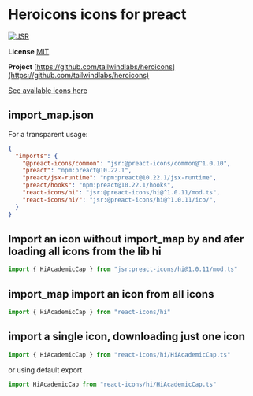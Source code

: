# Heroicons icons for preact

[![JSR](https://jsr.io/badges/@preact-icons/hi)](https://jsr.io/@preact-icons/hi)

**License** [MIT](https://opensource.org/licenses/MIT)

**Project** [https://github.com/tailwindlabs/heroicons](https://github.com/tailwindlabs/heroicons)

[See available icons here](https://react-icons.deno.dev/hi)

## import_map.json

For a transparent usage:

```json
{
  "imports": {
    "@preact-icons/common": "jsr:@preact-icons/common@^1.0.10",
    "preact": "npm:preact@10.22.1",
    "preact/jsx-runtime": "npm:preact@10.22.1/jsx-runtime",
    "preact/hooks": "npm:preact@10.22.1/hooks",
    "react-icons/hi": "jsr:@preact-icons/hi@^1.0.11/mod.ts",
    "react-icons/hi/": "jsr:@preact-icons/hi@^1.0.11/ico/",
  }
}
```

## Import an icon without import_map by and afer loading all icons from the lib hi

```ts
import { HiAcademicCap } from "jsr:preact-icons/hi@1.0.11/mod.ts"
```

## import_map import an icon from all icons

```ts
import { HiAcademicCap } from "react-icons/hi"
```

## import a single icon, downloading just one icon

```ts
import { HiAcademicCap } from "react-icons/hi/HiAcademicCap.ts"
```

or using default export

```ts
import HiAcademicCap from "react-icons/hi/HiAcademicCap.ts"
```

